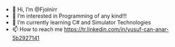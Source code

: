 - 👋 Hi, I’m @Fjolnirr
- 👀 I’m interested in Programming of any kind!!!
- 🌱 I’m currently learning C# and Simulator Technologies
- 📫 How to reach me https://tr.linkedin.com/in/yusuf-can-anar-5b2927141

<!---
Fjolnirr/Fjolnirr is a ✨ special ✨ repository because its `README.md` (this file) appears on your GitHub profile.
You can click the Preview link to take a look at your changes.
--->
